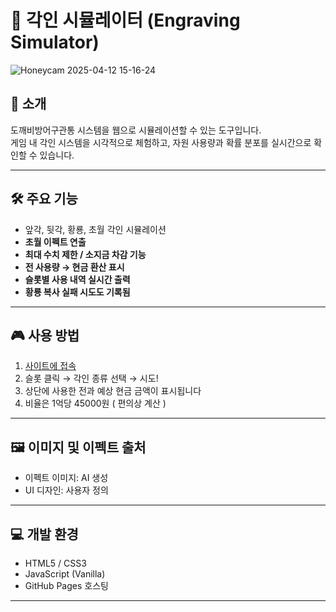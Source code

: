 # 🎴 각인 시뮬레이터 (Engraving Simulator)

![Honeycam 2025-04-12 15-16-24](https://github.com/user-attachments/assets/764c5661-fc43-42a0-883d-2705dd0db1db)

## 📌 소개
도깨비방어구관통 시스템을 웹으로 시뮬레이션할 수 있는 도구입니다.  
게임 내 각인 시스템을 시각적으로 체험하고, 자원 사용량과 확률 분포를 실시간으로 확인할 수 있습니다.

---

## 🛠 주요 기능
- 앞각, 뒷각, 황룡, 초월 각인 시뮬레이션
- **초월 이펙트 연출**
- **최대 수치 제한 / 소지금 차감 기능**
- **전 사용량 → 현금 환산 표시**
- **슬롯별 사용 내역 실시간 출력**
- **황룡 복사 실패 시도도 기록됨**

---

## 🎮 사용 방법
1. [사이트에 접속](https://ekdms05.github.io/Engraving-Simulator/)
2. 슬롯 클릭 → 각인 종류 선택 → 시도!
3. 상단에 사용한 전과 예상 현금 금액이 표시됩니다
4. 비율은 1억당 45000원 ( 편의상 계산 )

---

## 🖼️ 이미지 및 이펙트 출처
- 이펙트 이미지: AI 생성
- UI 디자인: 사용자 정의

---

## 💻 개발 환경
- HTML5 / CSS3
- JavaScript (Vanilla)
- GitHub Pages 호스팅

---
